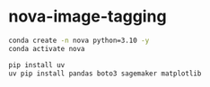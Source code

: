 # nova-image-tagging

```bash
conda create -n nova python=3.10 -y
conda activate nova

pip install uv
uv pip install pandas boto3 sagemaker matplotlib
```